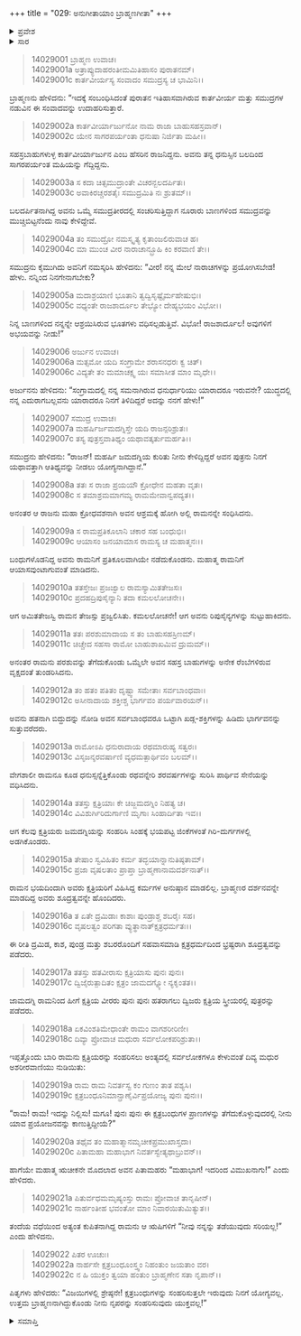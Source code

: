 +++
title = "029: ಅನುಗೀತಾಯಾಂ ಬ್ರಾಹ್ಮಣಗೀತಾ"
+++

<details><summary>ಪ್ರವೇಶ</summary>


।।   ಓಂ ಓಂ ನಮೋ ನಾರಾಯಣಾಯ।।   ಶ್ರೀ ವೇದವ್ಯಾಸಾಯ ನಮಃ ।।

ಶ್ರೀ ಕೃಷ್ಣದ್ವೈಪಾಯನ ವೇದವ್ಯಾಸ ವಿರಚಿತ  

**ಶ್ರೀ ಮಹಾಭಾರತ**

**ಅಶ್ವಮೇಧಿಕ ಪರ್ವ**

**ಅಶ್ವಮೇಧಿಕ ಪರ್ವ**

**ಅಧ್ಯಾಯ 29**


</details>

<details><summary>ಸಾರ</summary>

ಕೃಷ್ಣನು ಅರ್ಜುನನಿಗೆ ಬ್ರಾಹ್ಮಣ ದಂಪತಿಗಳ ಸಂವಾದವನ್ನು ಮುಂದುವರೆಸಿ ಹೇಳಿದುದು (1-22).


</details>



> 14029001 ಬ್ರಾಹ್ಮಣ ಉವಾಚ।  
14029001a ಅತ್ರಾಪ್ಯುದಾಹರಂತೀಮಮಿತಿಹಾಸಂ ಪುರಾತನಮ್।  
14029001c ಕಾರ್ತವೀರ್ಯಸ್ಯ ಸಂವಾದಂ ಸಮುದ್ರಸ್ಯ ಚ ಭಾಮಿನಿ।।

ಬ್ರಾಹ್ಮಣನು ಹೇಳಿದನು: “ಇದಕ್ಕೆ ಸಂಬಂಧಿಸಿದಂತೆ ಪುರಾತನ ಇತಿಹಾಸವಾಗಿರುವ ಕಾರ್ತವೀರ್ಯ ಮತ್ತು ಸಮುದ್ರಗಳ ನಡುವಿನ ಈ ಸಂವಾದವನ್ನು ಉದಾಹರಿಸುತ್ತಾರೆ.

> 14029002a ಕಾರ್ತವೀರ್ಯಾರ್ಜುನೋ ನಾಮ ರಾಜಾ ಬಾಹುಸಹಸ್ರವಾನ್।  
14029002c ಯೇನ ಸಾಗರಪರ್ಯಂತಾ ಧನುಷಾ ನಿರ್ಜಿತಾ ಮಹೀ।।

ಸಹಸ್ರಬಾಹುಗಳುಳ್ಳ ಕಾರ್ತವೀರ್ಯಾರ್ಜುನ ಎಂಬ ಹೆಸರಿನ ರಾಜನಿದ್ದನು. ಅವನು ತನ್ನ ಧನುಸ್ಸಿನ ಬಲದಿಂದ ಸಾಗರಪರ್ಯಂತ ಮಹಿಯನ್ನು ಗೆದ್ದಿದ್ದನು.

> 14029003a ಸ ಕದಾ ಚಿತ್ಸಮುದ್ರಾಂತೇ ವಿಚರನ್ಬಲದರ್ಪಿತಃ।  
14029003c ಅವಾಕಿರಚ್ಚರಶತೈಃ ಸಮುದ್ರಮಿತಿ ನಃ ಶ್ರುತಮ್।।

ಬಲದರ್ಪಿತನಾಗಿದ್ದ ಅವನು ಒಮ್ಮೆ ಸಮುದ್ರತೀರದಲ್ಲಿ ಸಂಚರಿಸುತ್ತಿದ್ದಾಗ ನೂರಾರು ಬಾಣಗಳಿಂದ ಸಮುದ್ರವನ್ನು ಮುಚ್ಚಿಬಿಟ್ಟನೆಂದು ನಾವು ಕೇಳಿದ್ದೇವೆ.

> 14029004a ತಂ ಸಮುದ್ರೋ ನಮಸ್ಕೃತ್ಯ ಕೃತಾಂಜಲಿರುವಾಚ ಹ।  
14029004c ಮಾ ಮುಂಚ ವೀರ ನಾರಾಚಾನ್ಬ್ರೂಹಿ ಕಿಂ ಕರವಾಣಿ ತೇ।।

ಸಮುದ್ರನು ಕೈಮುಗಿದು ಅವನಿಗೆ ನಮಸ್ಕರಿಸಿ ಹೇಳಿದನು: “ವೀರ! ನನ್ನ ಮೇಲೆ ನಾರಾಚಗಳನ್ನು ಪ್ರಯೋಗಿಸಬೇಡ! ಹೇಳು. ನನ್ನಿಂದ ನಿನಗೇನಾಗಬೇಕು?

> 14029005a ಮದಾಶ್ರಯಾಣಿ ಭೂತಾನಿ ತ್ವದ್ವಿಸೃಷ್ಟೈರ್ಮಹೇಷುಭಿಃ।  
14029005c ವಧ್ಯಂತೇ ರಾಜಶಾರ್ದೂಲ ತೇಭ್ಯೋ ದೇಹ್ಯಭಯಂ ವಿಭೋ।।

ನಿನ್ನ ಬಾಣಗಳಿಂದ ನನ್ನನ್ನೇ ಆಶ್ರಯಿಸಿರುವ ಭೂತಗಳು ವಧಿಸಲ್ಪಡುತ್ತಿವೆ. ವಿಭೋ! ರಾಜಶಾರ್ದೂಲ! ಅವುಗಳಿಗೆ ಅಭಯವನ್ನು ನೀಡು!”

> 14029006 ಅರ್ಜುನ ಉವಾಚ।  
14029006a ಮತ್ಸಮೋ ಯದಿ ಸಂಗ್ರಾಮೇ ಶರಾಸನಧರಃ ಕ್ವ ಚಿತ್।  
14029006c ವಿದ್ಯತೇ ತಂ ಮಮಾಚಕ್ಷ್ವ ಯಃ ಸಮಾಸೀತ ಮಾಂ ಮೃಧೇ।।

ಅರ್ಜುನನು ಹೇಳಿದನು: “ಸಂಗ್ರಾಮದಲ್ಲಿ ನನ್ನ ಸಮನಾಗಿರುವ ಧನುರ್ಧಾರಿಯು ಯಾರಾದರೂ ಇರುವನೇ? ಯುದ್ಧದಲ್ಲಿ ನನ್ನ ಎದುರಾಗಬಲ್ಲವನು ಯಾರಾದರೂ ನಿನಗೆ ತಿಳಿದಿದ್ದರೆ ಅದನ್ನು ನನಗೆ ಹೇಳು!”

> 14029007 ಸಮುದ್ರ ಉವಾಚ।  
14029007a ಮಹರ್ಷಿರ್ಜಮದಗ್ನಿಸ್ತೇ ಯದಿ ರಾಜನ್ಪರಿಶ್ರುತಃ।  
14029007c ತಸ್ಯ ಪುತ್ರಸ್ತವಾತಿಥ್ಯಂ ಯಥಾವತ್ಕರ್ತುಮರ್ಹತಿ।।

ಸಮುದ್ರನು ಹೇಳಿದನು: “ರಾಜನ್! ಮಹರ್ಷಿ ಜಮದಗ್ನಿಯ ಕುರಿತು ನೀನು ಕೇಳಿದ್ದಿದ್ದರೆ ಅವನ ಪುತ್ರನು ನಿನಗೆ ಯಥಾವತ್ತಾಗಿ ಆತಿಥ್ಯವನ್ನು ನೀಡಲು ಯೋಗ್ಯನಾಗಿದ್ದಾನೆ.”

> 14029008a ತತಃ ಸ ರಾಜಾ ಪ್ರಯಯೌ ಕ್ರೋಧೇನ ಮಹತಾ ವೃತಃ।  
14029008c ಸ ತಮಾಶ್ರಮಮಾಗಮ್ಯ ರಾಮಮೇವಾನ್ವಪದ್ಯತ।।

ಅನಂತರ ಆ ರಾಜನು ಮಹಾ ಕ್ರೋಧವಶನಾಗಿ ಅವನ ಆಶ್ರಮಕ್ಕೆ ಹೋಗಿ ಅಲ್ಲಿ ರಾಮನನ್ನೇ ಸಂಧಿಸಿದನು.

> 14029009a ಸ ರಾಮಪ್ರತಿಕೂಲಾನಿ ಚಕಾರ ಸಹ ಬಂಧುಭಿಃ।  
14029009c ಆಯಾಸಂ ಜನಯಾಮಾಸ ರಾಮಸ್ಯ ಚ ಮಹಾತ್ಮನಃ।।

ಬಂಧುಗಳೊಡನಿದ್ದ ಅವನು ರಾಮನಿಗೆ ಪ್ರತಿಕೂಲವಾಗಿಯೇ ನಡೆದುಕೊಂಡನು. ಮಹಾತ್ಮ ರಾಮನಿಗೆ ಆಯಾಸವುಂಟಾಗುವಂತೆ ಮಾಡಿದನು.

> 14029010a ತತಸ್ತೇಜಃ ಪ್ರಜಜ್ವಾಲ ರಾಮಸ್ಯಾಮಿತತೇಜಸಃ।  
14029010c ಪ್ರದಹದ್ರಿಪುಸೈನ್ಯಾನಿ ತದಾ ಕಮಲಲೋಚನೇ।।

ಆಗ ಅಮಿತತೇಜಸ್ವಿ ರಾಮನ ತೇಜಸ್ಸು ಪ್ರಜ್ವಲಿಸಿತು. ಕಮಲಲೋಚನೇ! ಆಗ ಅವನು ರಿಪುಸೈನ್ಯಗಳನ್ನು ಸುಟ್ಟುಹಾಕಿದನು.

> 14029011a ತತಃ ಪರಶುಮಾದಾಯ ಸ ತಂ ಬಾಹುಸಹಸ್ರಿಣಮ್।  
14029011c ಚಿಚ್ಚೇದ ಸಹಸಾ ರಾಮೋ ಬಾಹುಶಾಖಮಿವ ದ್ರುಮಮ್।।

ಅನಂತರ ರಾಮನು ಪರಶುವನ್ನು ತೆಗೆದುಕೊಂಡು ಒಮ್ಮೆಲೇ ಅವನ ಸಹಸ್ರ ಬಾಹುಗಳನ್ನು ಅನೇಕ ರೆಂಬೆಗಳಿರುವ ವೃಕ್ಷದಂತೆ ತುಂಡರಿಸಿದನು.

> 14029012a ತಂ ಹತಂ ಪತಿತಂ ದೃಷ್ಟ್ವಾ ಸಮೇತಾಃ ಸರ್ವಬಾಂಧವಾಃ।  
14029012c ಅಸೀನಾದಾಯ ಶಕ್ತೀಶ್ಚ ಭಾರ್ಗವಂ ಪರ್ಯವಾರಯನ್।।

ಅವನು ಹತನಾಗಿ ಬಿದ್ದುದನ್ನು ನೋಡಿ ಅವನ ಸರ್ವಬಾಂಧವರೂ ಒಟ್ಟಾಗಿ ಖಡ್ಗ-ಶಕ್ತಿಗಳನ್ನು ಹಿಡಿದು ಭಾರ್ಗವನನ್ನು ಸುತ್ತುವರೆದರು.

> 14029013a ರಾಮೋಽಪಿ ಧನುರಾದಾಯ ರಥಮಾರುಹ್ಯ ಸತ್ವರಃ।  
14029013c ವಿಸೃಜನ್ಶರವರ್ಷಾಣಿ ವ್ಯಧಮತ್ಪಾರ್ಥಿವಂ ಬಲಮ್।।

ವೇಗಶಾಲೀ ರಾಮನೂ ಕೂಡ ಧನುಸ್ಸನ್ನೆತ್ತಿಕೊಂಡು ರಥವನ್ನೇರಿ ಶರವರ್ಷಗಳನ್ನು ಸುರಿಸಿ ಪಾರ್ಥಿವ ಸೇನೆಯನ್ನು ವಧಿಸಿದನು.

> 14029014a ತತಸ್ತು ಕ್ಷತ್ರಿಯಾಃ ಕೇ ಚಿಜ್ಜಮದಗ್ನಿಂ ನಿಹತ್ಯ ಚ।  
14029014c ವಿವಿಶುರ್ಗಿರಿದುರ್ಗಾಣಿ ಮೃಗಾಃ ಸಿಂಹಾರ್ದಿತಾ ಇವ।।

ಆಗ ಕೆಲವು ಕ್ಷತ್ರಿಯರು ಜಮದಗ್ನಿಯನ್ನು ಸಂಹರಿಸಿ ಸಿಂಹಕ್ಕೆ ಭಯಪಟ್ಟ ಜಿಂಕೆಗಳಂತೆ ಗಿರಿ-ದುರ್ಗಗಳಲ್ಲಿ ಅಡಗಿಕೊಂಡರು.

> 14029015a ತೇಷಾಂ ಸ್ವವಿಹಿತಂ ಕರ್ಮ ತದ್ಭಯಾನ್ನಾನುತಿಷ್ಠತಾಮ್।  
14029015c ಪ್ರಜಾ ವೃಷಲತಾಂ ಪ್ರಾಪ್ತಾ ಬ್ರಾಹ್ಮಣಾನಾಮದರ್ಶನಾತ್।।

ರಾಮನ ಭಯದಿಂದಾಗಿ ಅವರು ಕ್ಷತ್ರಿಯರಿಗೆ ವಿಹಿಸಿದ್ದ ಕರ್ಮಗಳ ಅನುಷ್ಠಾನ ಮಾಡಲಿಲ್ಲ. ಬ್ರಾಹ್ಮಣರ ದರ್ಶನವನ್ನೇ ಮಾಡದಿದ್ದ ಅವರು ಶೂದ್ರತ್ವವನ್ನೇ ಹೊಂದಿದರು.

> 14029016a ತ ಏತೇ ದ್ರಮಿಡಾಃ ಕಾಶಾಃ ಪುಂಡ್ರಾಶ್ಚ ಶಬರೈಃ ಸಹ।  
14029016c ವೃಷಲತ್ವಂ ಪರಿಗತಾ ವ್ಯುತ್ಥಾನಾತ್ಕ್ಷತ್ರಧರ್ಮತಃ।।

ಈ ರೀತಿ ದ್ರಮಿಡ, ಕಾಶ, ಪುಂಡ್ರ ಮತ್ತು ಶಬರರೊಂದಿಗೆ ಸಹವಾಸಮಾಡಿ ಕ್ಷತ್ರಧರ್ಮದಿಂದ ಭ್ರಷ್ಟರಾಗಿ ಶೂದ್ರತ್ವವನ್ನು ಪಡೆದರು.

> 14029017a ತತಸ್ತು ಹತವೀರಾಸು ಕ್ಷತ್ರಿಯಾಸು ಪುನಃ ಪುನಃ।  
14029017c ದ್ವಿಜೈರುತ್ಪಾದಿತಂ ಕ್ಷತ್ರಂ ಜಾಮದಗ್ನ್ಯೋ ನ್ಯಕೃಂತತ।।

ಜಾಮದಗ್ನಿ ರಾಮನಿಂದ ಹೀಗೆ ಕ್ಷತ್ರಿಯ ವೀರರು ಪುನಃ ಪುನಃ ಹತರಾಗಲು ದ್ವಿಜರು ಕ್ಷತ್ರಿಯ ಸ್ತ್ರೀಯರಲ್ಲಿ ಪುತ್ರರನ್ನು ಪಡೆದರು.

> 14029018a ಏಕವಿಂಶತಿಮೇಧಾಂತೇ ರಾಮಂ ವಾಗಶರೀರಿಣೀ।  
14029018c ದಿವ್ಯಾ ಪ್ರೋವಾಚ ಮಧುರಾ ಸರ್ವಲೋಕಪರಿಶ್ರುತಾ।।

ಇಪ್ಪತ್ತೊಂದು ಬಾರಿ ರಾಮನು ಕ್ಷತ್ರಿಯರನ್ನು ಸಂಹರಿಸಲು ಅಂತ್ಯದಲ್ಲಿ ಸರ್ವಲೋಕಗಳೂ ಕೇಳುವಂತೆ ದಿವ್ಯ ಮಧುರ ಅಶರೀರವಾಣಿಯು ನುಡಿಯಿತು:

> 14029019a ರಾಮ ರಾಮ ನಿವರ್ತಸ್ವ ಕಂ ಗುಣಂ ತಾತ ಪಶ್ಯಸಿ।  
14029019c ಕ್ಷತ್ರಬಂಧೂನಿಮಾನ್ಪ್ರಾಣೈರ್ವಿಪ್ರಯೋಜ್ಯ ಪುನಃ ಪುನಃ।।

“ರಾಮ! ರಾಮ! ಇದನ್ನು ನಿಲ್ಲಿಸು! ಮಗೂ! ಪುನಃ ಪುನಃ ಈ ಕ್ಷತ್ರಬಂಧುಗಳ ಪ್ರಾಣಗಳನ್ನು ತೆಗೆದುಕೊಳ್ಳುವುದರಲ್ಲಿ ನೀನು ಯಾವ ಪ್ರಯೋಜನವನ್ನು ಕಾಣುತ್ತಿದ್ದೀಯೆ?”

> 14029020a ತಥೈವ ತಂ ಮಹಾತ್ಮಾನಮೃಚೀಕಪ್ರಮುಖಾಸ್ತದಾ।  
14029020c ಪಿತಾಮಹಾ ಮಹಾಭಾಗ ನಿವರ್ತಸ್ವೇತ್ಯಥಾಬ್ರುವನ್।।

ಹಾಗೆಯೇ ಮಹಾತ್ಮ ಋಚೀಕನೇ ಮೊದಲಾದ ಅವನ ಪಿತಾಮಹರು “ಮಹಾಭಾಗ! ಇದರಿಂದ ವಿಮುಖನಾಗು!” ಎಂದು ಹೇಳಿದರು.

> 14029021a ಪಿತುರ್ವಧಮಮೃಷ್ಯಂಸ್ತು ರಾಮಃ ಪ್ರೋವಾಚ ತಾನೃಷೀನ್।  
14029021c ನಾರ್ಹಂತೀಹ ಭವಂತೋ ಮಾಂ ನಿವಾರಯಿತುಮಿತ್ಯುತ।।

ತಂದೆಯ ವಧೆಯಿಂದ ಅತ್ಯಂತ ಕುಪಿತನಾಗಿದ್ದ ರಾಮನು ಆ ಋಷಿಗಳಿಗೆ “ನೀವು ನನ್ನನ್ನು ತಡೆಯುವುದು ಸರಿಯಲ್ಲ!” ಎಂದು ಹೇಳಿದನು.

> 14029022 ಪಿತರ ಊಚುಃ।  
14029022a ನಾರ್ಹಸೇ ಕ್ಷತ್ರಬಂಧೂಂಸ್ತ್ವಂ ನಿಹಂತುಂ ಜಯತಾಂ ವರ।  
14029022c ನ ಹಿ ಯುಕ್ತಂ ತ್ವಯಾ ಹಂತುಂ ಬ್ರಾಹ್ಮಣೇನ ಸತಾ ನೃಪಾನ್।।

ಪಿತೃಗಳು ಹೇಳಿದರು: “ವಿಜಯಿಗಳಲ್ಲಿ ಶ್ರೇಷ್ಠನೇ! ಕ್ಷತ್ರಬಂಧುಗಳನ್ನು ಸಂಹರಿಸುತ್ತಲೇ ಇರುವುದು ನಿನಗೆ ಯೋಗ್ಯವಲ್ಲ. ಉತ್ತಮ ಬ್ರಾಹ್ಮಣನಾಗಿದ್ದುಕೊಂಡು ನೀನು ನೃಪರನ್ನು ಸಂಹರಿಸುವುದು ಯುಕ್ತವಲ್ಲ!”



<details><summary>ಸಮಾಪ್ತಿ</summary>


ಇತಿ ಶ್ರೀಮಹಾಭಾರತೇ ಅಶ್ವಮೇಧಿಕಪರ್ವಣಿ ಅನುಗೀತಾಯಾಂ ಬ್ರಾಹ್ಮಣಗೀತಾಸು ಏಕೋನತ್ರಿಂಶೋಽಧ್ಯಾಯಃ।।  
ಇದು ಶ್ರೀಮಹಾಭಾರತದಲ್ಲಿ ಅಶ್ವಮೇಧಿಕಪರ್ವದಲ್ಲಿ ಅನುಗೀತಾಯಾಂ ಬ್ರಾಹ್ಮಣಗೀತಾ ಎನ್ನುವ ಇಪ್ಪತ್ತೊಂಭತ್ತನೇ ಅಧ್ಯಾಯವು.


</details>


